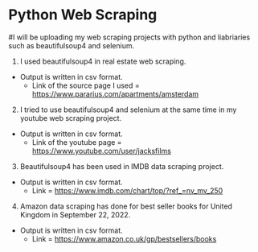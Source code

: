 # Python Web Scraping

#I will be uploading my web scraping projects with python and liabriaries such as beautifulsoup4 and selenium.


1. I used beautifulsoup4 in real estate web scraping.
  - Output is written in csv format.
    - Link of the source page I used = https://www.pararius.com/apartments/amsterdam
  
2. I tried to use beautifulsoup4 and selenium at the same time in my youtube web scraping project.
  - Output is written in csv format.
    - Link of the youtube page = https://www.youtube.com/user/jacksfilms
    
3. Beautifulsoup4 has been used in IMDB data scraping project.
  - Output is written in csv format.
    - Link = https://www.imdb.com/chart/top/?ref_=nv_mv_250

4. Amazon data scraping has done for best seller books for United Kingdom in September 22, 2022.
  - Output is written in csv format.
    - Link = https://www.amazon.co.uk/gp/bestsellers/books
